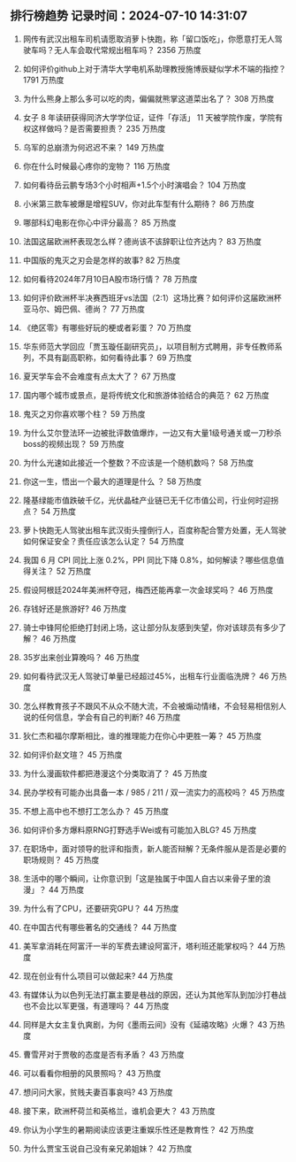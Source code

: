 
## 排行榜趋势 记录时间：2024-07-10 14:31:07
  
  1. 网传有武汉出租车司机请愿取消萝卜快跑，称「留口饭吃」，你愿意打无人驾驶车吗？无人车会取代常规出租车吗？ 2356 万热度
    
  2. 如何评价github上对于清华大学电机系助理教授施博辰疑似学术不端的指控？ 1791 万热度
    
  3. 为什么熊身上那么多可以吃的肉，偏偏就熊掌这道菜出名了？ 308 万热度
    
  4. 女子 8 年读研获得同济大学学位证，证件「存活」 11 天被学院作废，学院有权这样做吗？是否需要担责？ 235 万热度
    
  5. 乌军的总崩溃为何迟迟不来？ 149 万热度
    
  6. 你在什么时候最心疼你的宠物？ 116 万热度
    
  7. 如何看待岳云鹏专场3个小时相声+1.5个小时演唱会？ 104 万热度
    
  8. 小米第三款车被爆是增程SUV，你对此车型有什么期待？ 86 万热度
    
  9. 哪部科幻电影在你心中评分最高？ 85 万热度
    
  10. 法国这届欧洲杯表现怎么样？德尚该不该辞职让位齐达内？ 83 万热度
    
  11. 中国版的鬼灭之刃会是怎样的故事? 82 万热度
    
  12. 如何看待2024年7月10日A股市场行情？ 78 万热度
    
  13. 如何评价欧洲杯半决赛西班牙vs法国（2:1）这场比赛？如何评价这届欧洲杯亚马尔、姆巴佩、德尚？ 77 万热度
    
  14. 《绝区零》有哪些好玩的梗或者彩蛋？ 70 万热度
    
  15. 华东师范大学回应「贾玉璇任副研究员」，以项目制方式聘用，非专任教师系列，不具有副高职称，如何看待此事？ 69 万热度
    
  16. 夏天学车会不会难度有点太大了？ 67 万热度
    
  17. 国内哪个城市或景点，是将传统文化和旅游体验结合的典范？ 62 万热度
    
  18. 鬼灭之刃你喜欢哪个柱？ 59 万热度
    
  19. 为什么艾尔登法环一边被批评数值爆炸，一边又有大量1级号通关或一刀秒杀boss的视频出现？ 59 万热度
    
  20. 为什么光速如此接近一个整数？不应该是一个随机数吗？ 58 万热度
    
  21. 你这一生，悟出一个最大的道理是什么 ？ 58 万热度
    
  22. 隆基绿能市值跌破千亿，光伏晶硅产业链已无千亿市值公司，行业何时迎拐点？ 54 万热度
    
  23. 萝卜快跑无人驾驶出租车武汉街头撞倒行人，百度称配合警方处置，无人驾驶如何保证安全？责任应该怎么认定？ 54 万热度
    
  24. 我国 6 月 CPI 同比上涨 0.2%，PPI 同比下降 0.8%，如何解读？哪些信息值得关注？ 52 万热度
    
  25. 假设阿根廷2024年美洲杯夺冠，梅西还能再拿一次金球奖吗？ 46 万热度
    
  26. 存钱好还是旅游好? 46 万热度
    
  27. 骑士中锋阿伦拒绝打封闭上场，这让部分队友感到失望，你对该球员有多少了解？ 46 万热度
    
  28. 35岁出来创业算晚吗？ 46 万热度
    
  29. 如何看待武汉无人驾驶订单量已经超过45%，出租车行业面临洗牌？ 46 万热度
    
  30. 怎么样教育孩子不跟风不从众不随大流，不会被煽动情绪，不会轻易相信别人说的任何信息，学会有自己的判断? 46 万热度
    
  31. 狄仁杰和福尔摩斯相比，谁的推理能力在你心中更胜一筹？ 45 万热度
    
  32. 如何评价赵文瑄？ 45 万热度
    
  33. 为什么漫画软件都把港漫这个分类取消了？ 45 万热度
    
  34. 民办学校有可能办出具备一本 / 985 / 211 / 双一流实力的高校吗？ 45 万热度
    
  35. 不想上高中也不想打工怎么办？ 45 万热度
    
  36. 如何评价多方爆料原RNG打野选手Wei或有可能加入BLG? 45 万热度
    
  37. 在职场中，面对领导的批评和指责，新人能否辩解？无条件服从是否是必要的职场规则？ 45 万热度
    
  38. 生活中的哪个瞬间，让你意识到「这是独属于中国人自古以来骨子里的浪漫」？ 44 万热度
    
  39. 为什么有了CPU，还要研究GPU？ 44 万热度
    
  40. 在中国古代有哪些著名的交通线？ 44 万热度
    
  41. 美军拿消耗在阿富汗一半的军费去建设阿富汗，塔利班还能掌权吗？ 44 万热度
    
  42. 现在创业有什么项目可以做起来? 44 万热度
    
  43. 有媒体认为以色列无法打赢主要是巷战的原因，还认为其他军队到加沙打巷战也不会比以军更强，有道理吗？ 44 万热度
    
  44. 同样是大女主复仇爽剧，为何《墨雨云间》没有《延禧攻略》火爆？ 43 万热度
    
  45. 曹雪芹对于贾敬的态度是否有矛盾？ 43 万热度
    
  46. 可以看看你相册的风景照吗？ 43 万热度
    
  47. 想问问大家，贫贱夫妻百事哀吗? 43 万热度
    
  48. 接下来，欧洲杯荷兰和英格兰，谁机会更大？ 43 万热度
    
  49. 你认为小学生的暑期阅读应该更注重娱乐性还是教育性？ 42 万热度
    
  50. 为什么贾宝玉说自己没有亲兄弟姐妹？ 42 万热度
    